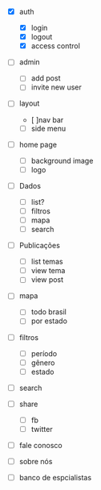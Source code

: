 - [x] auth
  - [x] login
  - [x] logout
  - [x] access control

- [ ] admin
  - [ ] add post
  - [ ] invite new user

- [ ] layout
  - [ ]nav bar
  - [ ] side menu

- [ ] home page
  - [ ] background image
  - [ ] logo

- [ ] Dados
  - [ ] list?
  - [ ] filtros
  - [ ] mapa
  - [ ] search

- [ ] Publicações
  - [ ] list temas
  - [ ] view tema
  - [ ] view post

- [ ] mapa
  - [ ] todo brasil
  - [ ] por estado

- [ ] filtros
  - [ ] período
  - [ ] gênero
  - [ ] estado

- [ ] search

- [ ] share
  - [ ] fb
  - [ ] twitter

- [ ] fale conosco
- [ ] sobre nós
- [ ] banco de espcialistas
